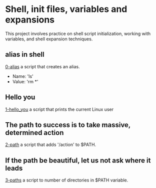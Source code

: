 # Shell, init files, variables and expansions
This project involves practice on shell script initialization, working with variables, and shell expansion techniques.
## alias in shell
[0-alias](./0-alias) a script that creates an alias.
- Name: 'ls'
- Value: 'rm *'
## Hello you
[1-hello_you](./1-hello_you) a script that prints the current Linux user
## The path to success is to take massive, determined action
[2-path](./2-path) a script that adds '/action' to $PATH.
## If the path be beautiful, let us not ask where it leads
[3-paths](./3-paths) a script to number of directories in $PATH variable.